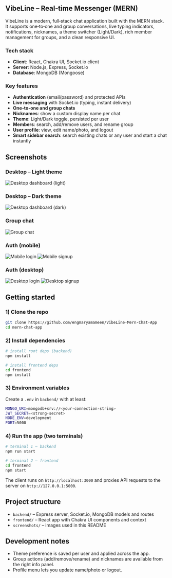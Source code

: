 ## VibeLine – Real‑time Messenger (MERN)

VibeLine is a modern, full‑stack chat application built with the MERN stack. It supports one‑to‑one and group conversations, live typing indicators, notifications, nicknames, a theme switcher (Light/Dark), rich member management for groups, and a clean responsive UI.

### Tech stack

- **Client**: React, Chakra UI, Socket.io client
- **Server**: Node.js, Express, Socket.io
- **Database**: MongoDB (Mongoose)

### Key features

- **Authentication** (email/password) and protected APIs
- **Live messaging** with Socket.io (typing, instant delivery)
- **One‑to‑one and group chats**
- **Nicknames**: show a custom display name per chat
- **Theme**: Light/Dark toggle, persisted per user
- **Members**: search, add/remove users, and rename group
- **User profile**: view, edit name/photo, and logout
- **Smart sidebar search**: search existing chats or any user and start a chat instantly

## Screenshots

### Desktop – Light theme
![Desktop dashboard (light)](screenshots/desktop_dashboard_lighttheme.png)

### Desktop – Dark theme
![Desktop dashboard (dark)](screenshots/dashboard_dark_theme.png)

### Group chat
![Group chat](screenshots/group_chat.png)

### Auth (mobile)
![Mobile login](screenshots/mobile_login.png)
![Mobile signup](screenshots/mobile_signup.png)

### Auth (desktop)
![Desktop login](screenshots/desktop_login_page.png)
![Desktop signup](screenshots/desktop_signup_page.png)

## Getting started

### 1) Clone the repo
```bash
git clone https://github.com/engmaryamameen/VibeLine-Mern-Chat-App
cd mern-chat-app
```

### 2) Install dependencies
```bash
# install root deps (backend)
npm install

# install frontend deps
cd frontend
npm install
```

### 3) Environment variables

Create a `.env` in `backend/` with at least:
```bash
MONGO_URI=mongodb+srv://<your-connection-string>
JWT_SECRET=<strong-secret>
NODE_ENV=development
PORT=5000
```

### 4) Run the app (two terminals)
```bash
# terminal 1 – backend
npm run start

# terminal 2 – frontend
cd frontend
npm start
```

The client runs on `http://localhost:3000` and proxies API requests to the server on `http://127.0.0.1:5000`.

## Project structure

- `backend/` – Express server, Socket.io, MongoDB models and routes
- `frontend/` – React app with Chakra UI components and context
- `screenshots/` – images used in this README

## Development notes

- Theme preference is saved per user and applied across the app.
- Group actions (add/remove/rename) and nicknames are available from the right info panel.
- Profile menu lets you update name/photo or logout.


